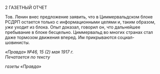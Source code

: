 2 ГАЗЕТНЫЙ ОТЧЕТ

Тов. Ленин внес предложение заявить, что в Циммервальдском блоке РСДРП оста­ется только с информационными целями и, таким образом, _уже_ уходит из блока. Опыт доказал, говорил он, что дальнейшее пребывание в блоке бесцельно. Циммервальд во многих странах стал даже тормозом движения вперед. Им прикрываются социал-шовинисты.

_«Правда» №46, 15 (2) мая 1917 г.                                                            Печатается по тексту_

_газеты «Правда»_